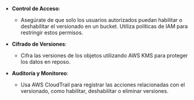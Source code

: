 - **Control de Acceso**:
    
    - Asegúrate de que solo los usuarios autorizados puedan habilitar o deshabilitar el versionado en un bucket. Utiliza políticas de IAM para restringir estos permisos.

- **Cifrado de Versiones**:
    
    - Cifra las versiones de los objetos utilizando AWS KMS para proteger los datos en reposo.

- **Auditoría y Monitoreo**:
    
    - Usa AWS CloudTrail para registrar las acciones relacionadas con el versionado, como habilitar, deshabilitar o eliminar versiones.